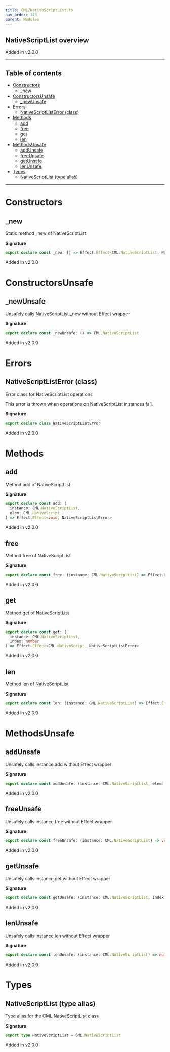```yaml
---
title: CML/NativeScriptList.ts
nav_order: 143
parent: Modules
---
```


## NativeScriptList overview

Added in v2.0.0

---

<h2 class="text-delta">Table of contents</h2>

- [Constructors](#constructors)
  - [\_new](#_new)
- [ConstructorsUnsafe](#constructorsunsafe)
  - [\_newUnsafe](#_newunsafe)
- [Errors](#errors)
  - [NativeScriptListError (class)](#nativescriptlisterror-class)
- [Methods](#methods)
  - [add](#add)
  - [free](#free)
  - [get](#get)
  - [len](#len)
- [MethodsUnsafe](#methodsunsafe)
  - [addUnsafe](#addunsafe)
  - [freeUnsafe](#freeunsafe)
  - [getUnsafe](#getunsafe)
  - [lenUnsafe](#lenunsafe)
- [Types](#types)
  - [NativeScriptList (type alias)](#nativescriptlist-type-alias)

---

# Constructors

## \_new

Static method \_new of NativeScriptList

**Signature**

```ts
export declare const _new: () => Effect.Effect<CML.NativeScriptList, NativeScriptListError>
```

Added in v2.0.0

# ConstructorsUnsafe

## \_newUnsafe

Unsafely calls NativeScriptList.\_new without Effect wrapper

**Signature**

```ts
export declare const _newUnsafe: () => CML.NativeScriptList
```

Added in v2.0.0

# Errors

## NativeScriptListError (class)

Error class for NativeScriptList operations

This error is thrown when operations on NativeScriptList instances fail.

**Signature**

```ts
export declare class NativeScriptListError
```

Added in v2.0.0

# Methods

## add

Method add of NativeScriptList

**Signature**

```ts
export declare const add: (
  instance: CML.NativeScriptList,
  elem: CML.NativeScript
) => Effect.Effect<void, NativeScriptListError>
```

Added in v2.0.0

## free

Method free of NativeScriptList

**Signature**

```ts
export declare const free: (instance: CML.NativeScriptList) => Effect.Effect<void, NativeScriptListError>
```

Added in v2.0.0

## get

Method get of NativeScriptList

**Signature**

```ts
export declare const get: (
  instance: CML.NativeScriptList,
  index: number
) => Effect.Effect<CML.NativeScript, NativeScriptListError>
```

Added in v2.0.0

## len

Method len of NativeScriptList

**Signature**

```ts
export declare const len: (instance: CML.NativeScriptList) => Effect.Effect<number, NativeScriptListError>
```

Added in v2.0.0

# MethodsUnsafe

## addUnsafe

Unsafely calls instance.add without Effect wrapper

**Signature**

```ts
export declare const addUnsafe: (instance: CML.NativeScriptList, elem: CML.NativeScript) => void
```

Added in v2.0.0

## freeUnsafe

Unsafely calls instance.free without Effect wrapper

**Signature**

```ts
export declare const freeUnsafe: (instance: CML.NativeScriptList) => void
```

Added in v2.0.0

## getUnsafe

Unsafely calls instance.get without Effect wrapper

**Signature**

```ts
export declare const getUnsafe: (instance: CML.NativeScriptList, index: number) => CML.NativeScript
```

Added in v2.0.0

## lenUnsafe

Unsafely calls instance.len without Effect wrapper

**Signature**

```ts
export declare const lenUnsafe: (instance: CML.NativeScriptList) => number
```

Added in v2.0.0

# Types

## NativeScriptList (type alias)

Type alias for the CML NativeScriptList class

**Signature**

```ts
export type NativeScriptList = CML.NativeScriptList
```

Added in v2.0.0
